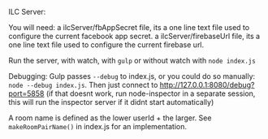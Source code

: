 ILC Server:

You will need:
   a ilcServer/fbAppSecret file, its a one line text file used to configure the current facebook app secret.
   a ilcServer/firebaseUrl file, its a one line text file used to configure the current firebase url.

Run the server, with watch, with `gulp` or without watch with `node index.js`

Debugging: Gulp passes `--debug` to index.js, or you could do so manually: `node --debug index.js`. Then just connect to http://127.0.0.1:8080/debug?port=5858 (if that doesnt work, run node-inspector in a separate session, this will run the inspector server if it didnt start automatically)

A room name is defined as the lower userId + the larger. See `makeRoomPairName()` in index.js for an implementation.
